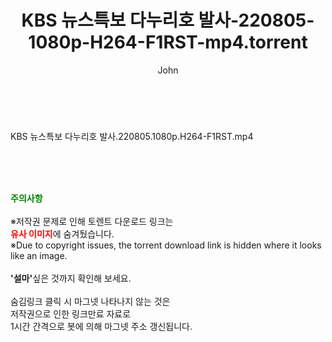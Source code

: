 ﻿---
layout: post
title:  "KBS 뉴스특보 다누리호 발사-220805-1080p-H264-F1RST-mp4.torrent"
author: John
categories: [ 방송/음악 ]
tags: [  ]
image:  
description: "KBS 뉴스특보 다누리호 발사-220805-1080p-H264-F1RST-mp4 torrent 정보 공유"
toc: true
toc_sticky: true
---

<br>
<div class="view-img">
<a class="view_image" href="http://torrentmobile60.com/bbs/view_image.php?fn=%2Fdata%2Ffile%2Fmusic%2F3735182707_JI4RT8nh_8ca1b23cefad2ee51d625c9dd94236414b566bde.jpg" target="_blank"><img alt="" class="img-tag" content="http://torrentmobile60.com/data/file/music/3735182707_JI4RT8nh_8ca1b23cefad2ee51d625c9dd94236414b566bde.jpg" itemprop="image" src="http://torrentmobile60.com/data/file/music/thumb-3735182707_JI4RT8nh_8ca1b23cefad2ee51d625c9dd94236414b566bde_835x2212.jpg"/></a></div><div class="view-content" itemprop="description">
<p>KBS 뉴스특보 다누리호 발사.220805.1080p.H264-F1RST.mp4<br/></p> </div>
    
<br><br><br>
<p data-ke-size="size16"><b><span style="color: green;">주의사항</span></b><br /><br />※저작권 문제로 인해 토렌트 다운로드 링크는<br /><b><span style="color: red;">유사 이미지</span></b>에 숨겨뒀습니다.<br />※Due to copyright issues, the torrent download link is hidden where it looks like an image.<br /><br /><b>'설마'</b>싶은 것까지 확인해 보세요.<br /><br />숨김링크 클릭 시 마그넷 나타나지 않는 것은<br />저작권으로 인한 링크만료 자료로<br />1시간 간격으로 봇에 의해 마그넷 주소 갱신됩니다.</p>

